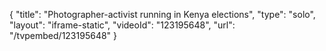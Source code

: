 {
    "title": "Photographer-activist running in Kenya elections",
    "type": "solo",
    "layout": "iframe-static",
    "videoId": "123195648",
    "url": "\/tvpembed\/123195648"
}